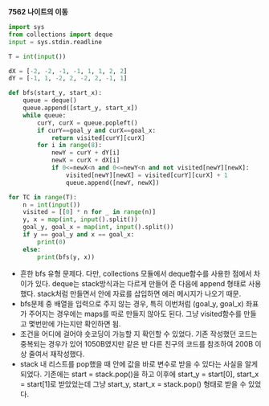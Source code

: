 __7562 나이트의 이동__

```python
import sys
from collections import deque
input = sys.stdin.readline

T = int(input())

dX = [-2, -2, -1, -1, 1, 1, 2, 2]
dY = [-1, 1, -2, 2, -2, 2, -1, 1]

def bfs(start_y, start_x):
    queue = deque()
    queue.append([start_y, start_x])
    while queue:
        curY, curX = queue.popleft()
        if curY==goal_y and curX==goal_x:
            return visited[curY][curX]
        for i in range(8):
            newY = curY + dY[i]
            newX = curX + dX[i]
            if 0<=newX<n and 0<=newY<n and not visited[newY][newX]:
                visited[newY][newX] = visited[curY][curX] + 1
                queue.append([newY, newX])

for TC in range(T):
    n = int(input())
    visited = [[0] * n for _ in range(n)]
    y, x = map(int, input().split())
    goal_y, goal_x = map(int, input().split())
    if y == goal_y and x == goal_x:
        print(0)
    else:
        print(bfs(y, x))
```

- 흔한 bfs 유형 문제다. 다만, collections 모듈에서 deque함수를 사용한 점에서 차이가 있다. deque는 stack방식과는 다르게 만들어 준 다음에 append 형태로 사용했다. stack처럼 만들면서 안에 자료를 삽입하면 에러 메시지가 나오기 때문.
- bfs문제 중 배열을 입력으로 주지 않는 경우, 특히 이번처럼 (goal_y, goal_x) 좌표가 주어지는 경우에는 maps를 따로 만들지 않아도 된다. 그냥 visited함수를 만들고 몇번만에 가는지만 확인하면 됨.
- 조건을 어디에 걸어야 숏코딩이 가능할 지 확인할 수 있었다. 기존 작성했던 코드는 중복되는 경우가 있어 1050B였지만 같은 반 다른 친구의 코드를 참조하여 200B 이상 줄여서 재작성했다.
- stack 내 리스트를 pop했을 때 안에 값을 바로 변수로 받을 수 있다는 사실을 알게되었다. 기존에는 start = stack.pop()을 하고 이후에 start_y = start[0], start_x = start[1]로 받았었는데 그냥 start_y, start_x = stack.pop() 형태로 받을 수 있었다. 